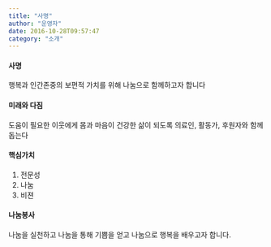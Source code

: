 ```yaml
---
title: "사명"
author: "운영자"
date: 2016-10-28T09:57:47
category: "소개"
---
```


#### 사명

행복과 인간존중의 보편적 가치를 위해 
나눔으로 함께하고자 합니다

#### 미래와 다짐

도움이 필요한 이웃에게 
몸과 마음이 건강한 삶이 되도록 
의료인, 활동가, 후원자와 함께 돕는다

#### 핵심가치

1. 전문성
2. 나눔
3. 비젼

#### 나눔봉사

나눔을 실천하고
나눔을 통해 기쁨을 얻고
나눔으로 행복을 배우고자 합니다.
